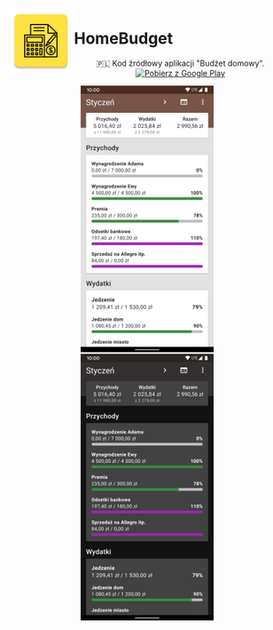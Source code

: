 <img src="media/logo.png" width="120px" align="left">

# HomeBudget

<p align="center">
   🇵🇱 Kod źródłowy aplikacji "Budżet domowy".
   <a href='https://play.google.com/store/apps/details?id=com.pawegio.homebudget'><img alt='Pobierz z Google Play' src='https://play.google.com/intl/en_us/badges/static/images/badges/pl_badge_web_generic.png' width="200px"/></a>
</p>

<p align="center">
   <img src="media/screenshot_light.png" width="240px" hspace="20"><img src="media/screenshot_dark.png" width="240px" hspace="20">
</p>
